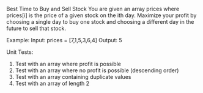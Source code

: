 Best Time to Buy and Sell Stock
You are given an array prices where prices[i] is the price of a given stock on the ith day. Maximize your profit by choosing a single day to buy one stock and choosing a different day in the future to sell that stock.

Example:
Input: prices = [7,1,5,3,6,4]
Output: 5

Unit Tests:
1. Test with an array where profit is possible
2. Test with an array where no profit is possible (descending order)
3. Test with an array containing duplicate values
4. Test with an array of length 2
